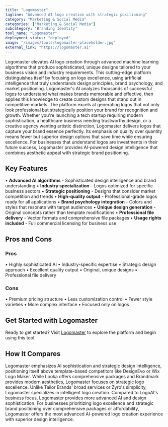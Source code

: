 ```yaml
---
title: "Logomaster"
tagline: "Advanced AI logo creation with strategic positioning"
category: "Marketing & Social Media"
categories: ["Marketing & Social Media"]
subcategory: "Branding Identity"
tool_name: "Logomaster"
deployment_status: "deployed"
image: "/images/tools/logomaster-placeholder.jpg"
external_link: "https://logomaster.ai"
---
```

Logomaster elevates AI logo creation through advanced machine learning algorithms that produce sophisticated, unique designs tailored to your business vision and industry requirements. This cutting-edge platform distinguishes itself by focusing on logo excellence, using artificial intelligence that truly understands design principles, brand psychology, and market positioning. Logomaster's AI analyzes thousands of successful logos to understand what makes brands memorable and effective, then applies this knowledge to create custom designs that stand out in competitive markets. The platform excels at generating logos that not only look professional but strategically position your brand for recognition and growth. Whether you're launching a tech startup requiring modern sophistication, a healthcare business needing trustworthy design, or a creative agency wanting artistic distinction, Logomaster delivers logos that capture your brand essence perfectly. Its emphasis on quality over quantity means fewer but superior design options that save time while ensuring excellence. For businesses that understand logos are investments in their future success, Logomaster provides AI-powered design intelligence that combines aesthetic appeal with strategic brand positioning.

## Key Features

• **Advanced AI algorithms** - Sophisticated design intelligence and brand understanding
• **Industry specialization** - Logos optimized for specific business sectors
• **Strategic positioning** - Designs that consider market competition and trends
• **High-quality output** - Professional-grade logos ready for all applications
• **Brand psychology integration** - Colors and styles that resonate with target audiences
• **Unique design generation** - Original concepts rather than template modifications
• **Professional file delivery** - Vector formats and comprehensive file packages
• **Usage rights included** - Full commercial licensing for business use

## Pros and Cons

### Pros
• Highly sophisticated AI
• Industry-specific expertise
• Strategic design approach
• Excellent quality output
• Original, unique designs
• Professional file delivery

### Cons
• Premium pricing structure
• Less customization control
• Fewer style varieties
• More complex interface
• Focused only on logos

## Get Started with Logomaster

Ready to get started? Visit [Logomaster](https://logomaster.ai) to explore the platform and begin using this tool.

## How It Compares

Logomaster emphasizes AI sophistication and strategic design intelligence, positioning itself above template-based competitors like DesignEvo or Wix Logo Maker. While Looka offers comprehensive packages and Brandmark provides modern aesthetics, Logomaster focuses on strategic logo excellence. Unlike Tailor Brands' broad services or Zyro's simplicity, Logomaster specializes in intelligent logo creation. Compared to LogoAI's business focus, Logomaster provides more advanced AI and design sophistication. For businesses prioritizing logo excellence and strategic brand positioning over comprehensive packages or affordability, Logomaster offers the most advanced AI-powered logo creation experience with superior design intelligence.
